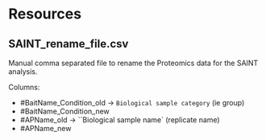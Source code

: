 # Resources

## SAINT_rename_file.csv

Manual comma separated file to rename the Proteomics data for the SAINT analysis.

Columns:
- #BaitName_Condition_old -> `Biological sample category` (ie group)
- #BaitName_Condition_new
- #APName_old -> ``Biological sample name` (replicate name)
- #APName_new
